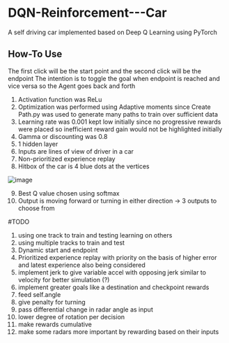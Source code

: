 # DQN-Reinforcement---Car
A self driving car implemented based on Deep Q Learning using PyTorch

## How-To Use
The first click will be the start point and the second click will be the endpoint
The intention is to toggle the goal when endpoint is reached and vice versa so the Agent goes back and forth

1. Activation function was ReLu
2. Optimization was performed using Adaptive moments since Create Path.py was used to generate many paths to train over sufficient data
3. Learning rate was 0.001 kept low initially since no progressive rewards were placed so inefficient reward gain would not be highlighted initially
4. Gamma or discounting was 0.8
5. 1 hidden layer
6. Inputs are lines of view of driver in a car
7. Non-prioritized experience replay
8. Hitbox of the car is 4 blue dots at the vertices



![image](https://github.com/Saahir999/DQN-Reinforcement---Car/assets/77979559/a83a2983-d972-477d-9639-a0958d4b4c95)



9. Best Q value chosen using softmax
10. Output is moving forward or turning in either direction -> 3 outputs to choose from

#TODO
1. using one track to train and testing learning on others
2. using multiple tracks to train and test
3. Dynamic start and endpoint
4. Prioritized experience replay with priority on the basis of higher error and latest experience also being considered
5. implement jerk to give variable accel with opposing jerk similar to velocity for better simulation (?)
6. implement greater goals like a destination and checkpoint rewards
7. feed self.angle 
8. give penalty for turning 
9. pass differential change in radar angle as input
10. lower degree of rotation per decision
11. make rewards cumulative
12. make some radars more important by rewarding based on their inputs
